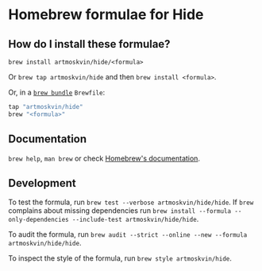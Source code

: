 # Homebrew formulae for Hide

## How do I install these formulae?

`brew install artmoskvin/hide/<formula>`

Or `brew tap artmoskvin/hide` and then `brew install <formula>`.

Or, in a [`brew bundle`](https://github.com/Homebrew/homebrew-bundle) `Brewfile`:

```ruby
tap "artmoskvin/hide"
brew "<formula>"
```

## Documentation

`brew help`, `man brew` or check [Homebrew's documentation](https://docs.brew.sh).

## Development

To test the formula, run `brew test --verbose artmoskvin/hide/hide`. If `brew` complains about missing dependencies run `brew install --formula --only-dependencies --include-test artmoskvin/hide/hide`.

To audit the formula, run `brew audit --strict --online --new --formula artmoskvin/hide/hide`.

To inspect the style of the formula, run `brew style artmoskvin/hide`.
